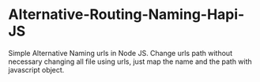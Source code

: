 # Alternative-Routing-Naming-Hapi-JS
Simple Alternative Naming urls in Node JS.
Change urls path without necessary changing all file using urls, just map the name and the path with javascript object.
